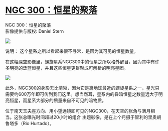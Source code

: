 # [NGC 300：恒星的聚落  ](https://github.com/jaaleng/jaaleng.github.io/issues/110)

NGC 300：恒星的聚落  
影像提供与版权: Daniel Stern

![](https://pic.superbed.cc/item/674e6b82fa9f77b4dc789651.jpg)

说明： 这个星系之所以看起来很不寻常，是因为其可见的恒星数量。


在这幅深空影像里，螺旋星系NGC300中的恒星之所以格外醒目，因为其中有许多明亮的泛蓝恒星，并且这些恒星更群聚成可解析的明亮星团。

![](https://pic.superbed.cc/item/674e6b82fa9f77b4dc789651.jpg)

此外，NGC300的身影无比清晰，因为它是离地球最近的螺旋星系之一，星光只需要约600万年即可传到我们这里。想当然耳，星系内的昏暗恒星之数量远大于明亮恒星，而星系大部分的质量来自不可见的暗物质。


位于南天玉夫座方向、用小望远镜即可见的NGC300，在天空的张角与满月相当。这张总曝光时间超过20小时的组合 主题影像，是在上个月摄于智利的里奥胡鲁塔多（Rio Hurtado）。